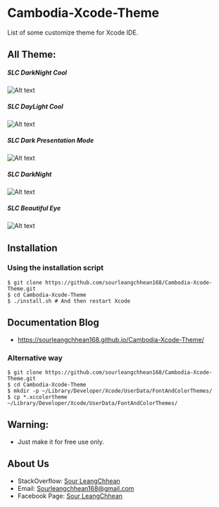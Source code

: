 # Cambodia-Xcode-Theme
List of some customize theme for Xcode IDE.

## All Theme:
##### SLC DarkNight Cool

![Alt text](https://image.ibb.co/iwgm6F/Screen_Shot_2017_03_15_at_1_29_10_PM.png "SLC DarkNight Cool")
##### SLC DayLight Cool

![Alt text](https://image.ibb.co/goW8La/Screen_Shot_2017_03_15_at_1_22_44_PM.png "SLC DayLight Cool")

##### SLC Dark Presentation Mode


![Alt text](https://image.ibb.co/enbKRF/Screen_Shot_2017_03_15_at_1_22_07_PM.png "SLC Presentation Mode")
##### SLC DarkNight

![Alt text](https://image.ibb.co/nnaM6F/Screen_Shot_2017_03_15_at_12_03_37_PM.png "SLC DarkNight")

##### SLC Beautiful Eye

![Alt text](https://image.ibb.co/gZkB8v/Screen_Shot_2017_03_17_at_1_21_00_PM.png "SLC Beautiful Eye")


Installation
---- 

### Using the installation script

    $ git clone https://github.com/sourleangchhean168/Cambodia-Xcode-Theme.git
    $ cd Cambodia-Xcode-Theme
    $ ./install.sh # And then restart Xcode

Documentation Blog
---- 
* https://sourleangchhean168.github.io/Cambodia-Xcode-Theme/

### Alternative way

    $ git clone https://github.com/sourleangchhean168/Cambodia-Xcode-Theme.git
    $ cd Cambodia-Xcode-Theme
    $ mkdir -p ~/Library/Developer/Xcode/UserData/FontAndColorThemes/
    $ cp *.xccolortheme ~/Library/Developer/Xcode/UserData/FontAndColorThemes/

Warning:
----    
* Just make it for free use only.

About Us
----
* StackOverflow: [Sour LeangChhean](http://stackoverflow.com/users/4935811/sour-leangchhean)
* Email: Sourleangchhean168@gmail.com
* Facebook Page: [Sour LeangChhean](https://www.facebook.com/sourleangchhean7/) 
    
    
    


